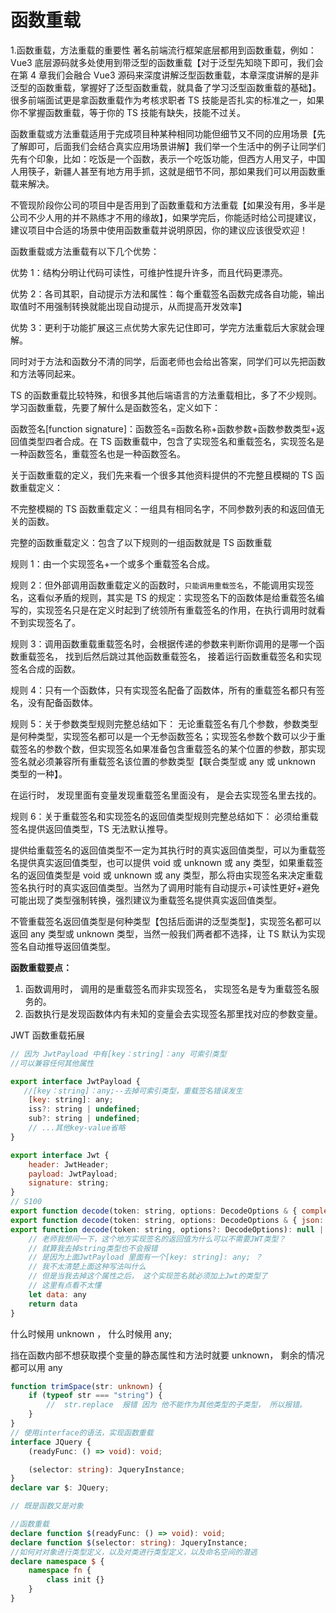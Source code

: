 # 函数重载

1.函数重载，方法重载的重要性
著名前端流行框架底层都用到函数重载，例如：Vue3 底层源码就多处使用到带泛型的函数重载【对于泛型先知晓下即可，我们会在第 4 章我们会融合 Vue3 源码来深度讲解泛型函数重载，本章深度讲解的是非泛型的函数重载，掌握好了泛型函数重载，就具备了学习泛型函数重载的基础】。很多前端面试更是拿函数重载作为考核求职者 TS 技能是否扎实的标准之一，如果你不掌握函数重载，等于你的 TS 技能有缺失，技能不过关。

函数重载或方法重载适用于完成项目种某种相同功能但细节又不同的应用场景【先了解即可，后面我们会结合真实应用场景讲解】我们举一个生活中的例子让同学们先有个印象，比如：吃饭是一个函数，表示一个吃饭功能，但西方人用叉子，中国人用筷子，新疆人甚至有地方用手抓，这就是细节不同，那如果我们可以用函数重载来解决。

不管现阶段你公司的项目中是否用到了函数重载和方法重载【如果没有用，多半是公司不少人用的并不熟练才不用的缘故】，如果学完后，你能适时给公司提建议，建议项目中合适的场景中使用函数重载并说明原因，你的建议应该很受欢迎！

函数重载或方法重载有以下几个优势：

优势 1：结构分明让代码可读性，可维护性提升许多，而且代码更漂亮。

优势 2：各司其职，自动提示方法和属性：每个重载签名函数完成各自功能，输出取值时不用强制转换就能出现自动提示，从而提高开发效率】

优势 3：更利于功能扩展这三点优势大家先记住即可，学完方法重载后大家就会理解。

同时对于方法和函数分不清的同学，后面老师也会给出答案，同学们可以先把函数和方法等同起来。

TS 的函数重载比较特殊，和很多其他后端语言的方法重载相比，多了不少规则。学习函数重载，先要了解什么是函数签名，定义如下：

函数签名[function signature]：函数签名=函数名称+函数参数+函数参数类型+返回值类型四者合成。在 TS 函数重载中，包含了实现签名和重载签名，实现签名是一种函数签名，重载签名也是一种函数签名。

关于函数重载的定义，我们先来看一个很多其他资料提供的不完整且模糊的 TS 函数重载定义：

不完整模糊的 TS 函数重载定义：一组具有相同名字，不同参数列表的和返回值无关的函数。

完整的函数重载定义：包含了以下规则的一组函数就是 TS 函数重载

规则 1：由一个实现签名+一个或多个重载签名合成。

规则 2：但外部调用函数重载定义的函数时，`只能调用重载签名`，不能调用实现签名，这看似矛盾的规则，其实是 TS 的规定：实现签名下的函数体是给重载签名编写的，实现签名只是在定义时起到了统领所有重载签名的作用，在执行调用时就看不到实现签名了。

规则 3：调用函数重载重载签名时，会根据传递的参数来判断你调用的是哪一个函数重载签名， 找到后然后跳过其他函数重载签名， 接着运行函数重载签名和实现签名合成的函数。

规则 4：只有一个函数体，只有实现签名配备了函数体，所有的重载签名都只有签名，没有配备函数体。

规则 5：关于参数类型规则完整总结如下：
无论重载签名有几个参数，参数类型是何种类型，实现签名都可以是一个无参函数签名；实现签名参数个数可以少于重载签名的参数个数，但实现签名如果准备包含重载签名的某个位置的参数，那实现签名就必须兼容所有重载签名该位置的参数类型【联合类型或 any 或 unknown 类型的一种】。

在运行时， 发现里面有变量发现重载签名里面没有， 是会去实现签名里去找的。

规则 6：关于重载签名和实现签名的返回值类型规则完整总结如下：
必须给重载签名提供返回值类型，TS 无法默认推导。

提供给重载签名的返回值类型不一定为其执行时的真实返回值类型，可以为重载签名提供真实返回值类型，也可以提供 void 或 unknown 或 any 类型，如果重载签名的返回值类型是 void 或 unknown 或 any 类型，那么将由实现签名来决定重载签名执行时的真实返回值类型。当然为了调用时能有自动提示+可读性更好+避免可能出现了类型强制转换，强烈建议为重载签名提供真实返回值类型。

不管重载签名返回值类型是何种类型【包括后面讲的泛型类型】，实现签名都可以返回 any 类型或 unknown 类型，当然一般我们两者都不选择，让 TS 默认为实现签名自动推导返回值类型。

**函数重载要点：**

1. 函数调用时， 调用的是重载签名而非实现签名， 实现签名是专为重载签名服务的。
2. 函数执行是发现函数体内有未知的变量会去实现签名那里找对应的参数变量。

JWT 函数重载拓展

```js
// 因为 JwtPayload 中有[key：string]：any 可索引类型
//可以兼容任何其他属性

export interface JwtPayload {
   //[key：string]：any;--去掉可索引类型，重载签名错误发生
    [key: string]: any;
    iss?: string | undefined;
    sub?: string | undefined;
    // ...其他key-value省略
}

export interface Jwt {
    header: JwtHeader;
    payload: JwtPayload;
    signature: string;
}
// S100
export function decode(token: string, options: DecodeOptions & { complete: true, json: true }): Jwt;
export function decode(token: string, options: DecodeOptions & { json: true }): null | JwtPayload;
export function decode(token: string, options?: DecodeOptions): null | JwtPayload | string{
	// 老师我想问一下，这个地方实现签名的返回值为什么可以不需要JWT类型？
	// 就算我去掉string类型也不会报错
	// 是因为上面JwtPayload 里面有一个[key: string]: any; ？
	// 我不太清楚上面这种写法叫什么
	// 但是当我去掉这个属性之后， 这个实现签名就必须加上Jwt的类型了
	// 这里有点看不太懂
    let data: any
    return data
}

```

什么时候用 unknown ， 什么时候用 any;

挡在函数内部不想获取摸个变量的静态属性和方法时就要 unknown， 剩余的情况都可以用 any

```ts
function trimSpace(str: unknown) {
	if (typeof str === "string") {
		//  str.replace  报错 因为 他不能作为其他类型的子类型， 所以报错。
	}
}
// 使用interface的语法，实现函数重载
interface JQuery {
	(readyFunc: () => void): void;

	(selector: string): JqueryInstance;
}
declare var $: JQuery;

// 既是函数又是对象

//函数重载
declare function $(readyFunc: () => void): void;
declare function $(selector: string): JqueryInstance;
//如何对对象进行类型定义，以及对类进行类型定义，以及命名空间的潜逃
declare namespace $ {
	namespace fn {
		class init {}
	}
}
```
